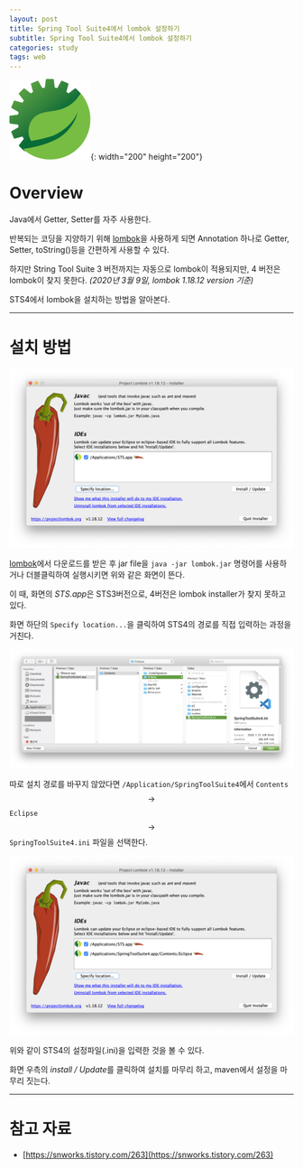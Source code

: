 ```yaml
---
layout: post
title: Spring Tool Suite4에서 lombok 설정하기
subtitle: Spring Tool Suite4에서 lombok 설정하기
categories: study
tags: web
---
```


![Spring](/assets/img/logo/sts4-logo-2.svg){: width="200" height="200"}

# Overview

Java에서 Getter, Setter를 자주 사용한다.

반복되는 코딩을 지양하기 위해 [lombok](https://projectlombok.org/download)을 사용하게 되면 Annotation 하나로 Getter, Setter, toString()등을 간편하게 사용할 수 있다.

하지만 String Tool Suite 3 버전까지는 자동으로 lombok이 적용되지만, 4 버전은 lombok이 찾지 못한다. *(2020년 3월 9일, lombok 1.18.12 version 기준)*

STS4에서 lombok을 설치하는 방법을 알아본다.

***

# 설치 방법

![img1](/assets/img/study/web/200309_fig_1.png)

[lombok](https://projectlombok.org/download)에서 다운로드를 받은 후 jar file을 `java -jar lombok.jar` 명령어를 사용하거나 더블클릭하여 실행시키면 위와 같은 화면이 뜬다.

이 때, 화면의 *STS.app*은 STS3버전으로, 4버전은 lombok installer가 찾지 못하고 있다.

화면 하단의 `Specify location...`을 클릭하여 STS4의 경로를 직접 입력하는 과정을 거친다.

![img2](/assets/img/study/web/200309_fig_2.png)

따로 설치 경로를 바꾸지 않았다면 `/Application/SpringToolSuite4`에서 `Contents` $$\to$$ `Eclipse` $$\to$$ `SpringToolSuite4.ini` 파일을 선택한다.

![img3](/assets/img/study/web/200309_fig_3.png)

위와 같이 STS4의 설정파일(.ini)을 입력한 것을 볼 수 있다.

화면 우측의 *install / Update*를 클릭하여 설치를 마무리 하고, maven에서 설정을 마무리 짓는다.

***

# 참고 자료

- [https://snworks.tistory.com/263](https://snworks.tistory.com/263)